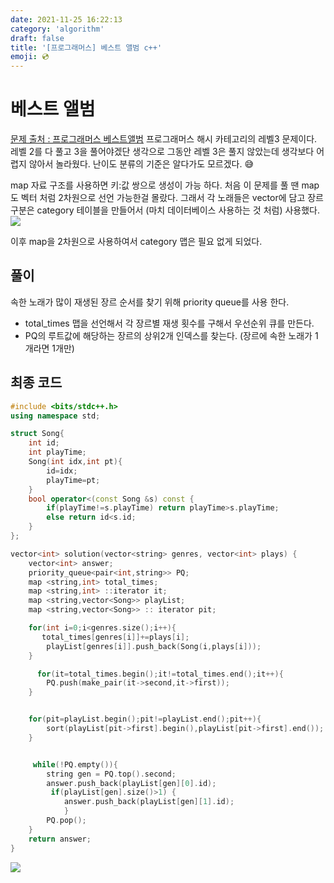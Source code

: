 ```yaml
---
date: 2021-11-25 16:22:13
category: 'algorithm'
draft: false
title: '[프로그래머스] 베스트 앨범 c++'
emoji: 💿
---
```


# 베스트 앨범

[문제 출처 : 프로그래머스 베스트앨범](https://programmers.co.kr/learn/courses/30/lessons/42579)
프로그래머스 해시 카테고리의 레벨3 문제이다.
레벨 2를 다 풀고 3을 풀어야겠단 생각으로 그동안 레벨 3은 풀지 않았는데 생각보다 어렵지 않아서 놀라웠다. 난이도 분류의 기준은 알다가도 모르겠다. 😅

map 자료 구조를 사용하면 키:값 쌍으로 생성이 가능 하다. 처음 이 문제를 풀 땐 map도 벡터 처럼 2차원으로 선언 가능한걸 몰랐다. 그래서 각 노래들은 vector에 담고 장르 구분은 category 테이블을 만들어서 (마치 데이터베이스 사용하는 것 처럼) 사용했다.
![](https://images.velog.io/images/anji00/post/dd69154d-0036-4332-aad5-3cfacb0303fe/image.png)

이후 map을 2차원으로 사용하여서 category 맵은 필요 없게 되었다.

## 풀이

속한 노래가 많이 재생된 장르 순서를 찾기 위해 priority queue를 사용 한다.

- total_times 맵을 선언해서 각 장르별 재생 횟수를 구해서 우선순위 큐를 만든다.
- PQ의 루트값에 해당하는 장르의 상위2개 인덱스를 찾는다. (장르에 속한 노래가 1개라면 1개만)

## 최종 코드

```cpp
#include <bits/stdc++.h>
using namespace std;

struct Song{
    int id;
    int playTime;
    Song(int idx,int pt){
        id=idx;
        playTime=pt;
    }
    bool operator<(const Song &s) const {
        if(playTime!=s.playTime) return playTime>s.playTime;
        else return id<s.id;
    }
};

vector<int> solution(vector<string> genres, vector<int> plays) {
    vector<int> answer;
    priority_queue<pair<int,string>> PQ;
    map <string,int> total_times;
    map <string,int> ::iterator it;
    map <string,vector<Song>> playList;
    map <string,vector<Song>> :: iterator pit;

    for(int i=0;i<genres.size();i++){
       total_times[genres[i]]+=plays[i];
        playList[genres[i]].push_back(Song(i,plays[i]));
    }

      for(it=total_times.begin();it!=total_times.end();it++){
        PQ.push(make_pair(it->second,it->first));
    }


    for(pit=playList.begin();pit!=playList.end();pit++){
        sort(playList[pit->first].begin(),playList[pit->first].end());
    }


     while(!PQ.empty()){
        string gen = PQ.top().second;
        answer.push_back(playList[gen][0].id);
         if(playList[gen].size()>1) {
            answer.push_back(playList[gen][1].id);
            }
        PQ.pop();
    }
    return answer;
}
```

![](https://images.velog.io/images/anji00/post/459a707b-aa4f-4064-8a5e-baa2f80d2283/image.png)

